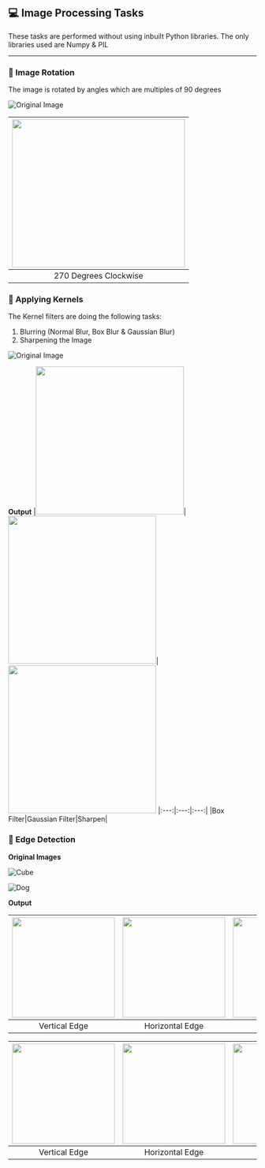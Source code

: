 ## :computer: Image Processing Tasks 

These tasks are performed without using inbuilt Python libraries. The only libraries used are Numpy & PIL

---
### :city_sunset: Image Rotation

The image is rotated by angles which are multiples of 90 degrees
  
![Original Image](https://user-images.githubusercontent.com/64036185/92142268-32203080-ee31-11ea-9c30-9fa8f51d3b74.png) 

|<img width="350" height="300" src="https://user-images.githubusercontent.com/64036185/92142385-5d0a8480-ee31-11ea-84e4-23cd69a9b345.png">|
|:---:|
|270 Degrees Clockwise|

### :sunrise: Applying Kernels

The Kernel filters are doing the following tasks:
1. Blurring (Normal Blur, Box Blur & Gaussian Blur)
2. Sharpening the Image

![Original Image](https://user-images.githubusercontent.com/64036185/92143212-8ed01b00-ee32-11ea-8315-c57b111ce552.png)

**Output**
|<img width="300" height="300" src="https://user-images.githubusercontent.com/64036185/92144804-deafe180-ee34-11ea-9ee6-259f5dbe4326.png">|<img width="300" height="300" src="https://user-images.githubusercontent.com/64036185/92144938-14ed6100-ee35-11ea-888f-bb64c2f35fe3.png">|<img width="300" height="300" src="https://user-images.githubusercontent.com/64036185/92143827-6f85bd80-ee33-11ea-831d-e9a08b36d204.png">
|:---:|:---:|:---:|
|Box Filter|Gaussian Filter|Sharpen|

### :city_sunset: Edge Detection

**Original Images**

![Cube](https://user-images.githubusercontent.com/64036185/92311996-1c9a3a80-efda-11ea-933c-aa736515b5af.jpg)

![Dog](https://user-images.githubusercontent.com/64036185/92312000-3045a100-efda-11ea-94e9-35a21ea14d18.png)

**Output**

|<img width="208" height="203" src="https://user-images.githubusercontent.com/64036185/92312033-a8ac6200-efda-11ea-86b2-1f3db1b96094.png">|<img width="208" height="203" src="https://user-images.githubusercontent.com/64036185/92312045-c679c700-efda-11ea-8ac1-ca712ed6ae4a.png">|<img width="208" height="203" src="https://user-images.githubusercontent.com/64036185/92312054-d98c9700-efda-11ea-8af6-5acf3981e815.png">
|:---:|:---:|:---:|
|Vertical Edge|Horizontal Edge|Sobel|

|<img width="208" height="203" src="hhttps://user-images.githubusercontent.com/64036185/92312236-756ad280-efdc-11ea-82d1-7afa63d596b1.png">|<img width="208" height="203" src="https://user-images.githubusercontent.com/64036185/92312243-874c7580-efdc-11ea-8983-1cc1474e8d2e.png">|<img width="208" height="203" src="https://user-images.githubusercontent.com/64036185/92312246-9501fb00-efdc-11ea-9c1c-559c9d598ffd.png">
|:---:|:---:|:---:|
|Vertical Edge|Horizontal Edge|Sobel|


